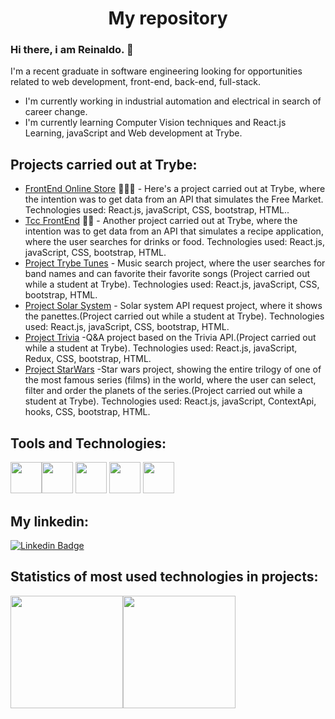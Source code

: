 ### <h1 align="center">My repository</h1>


### Hi there, i am Reinaldo. 👋
I'm a recent graduate in software engineering looking for opportunities related to web development, front-end, back-end, full-stack.
-  I'm currently working in industrial automation and electrical in search of career change.
-  I'm currently learning Computer Vision techniques and React.js Learning, javaScript and Web development at Trybe.

## Projects carried out at Trybe:

- [FrontEnd Online Store](https://jade-trifle-9cc2b8.netlify.app/) 👨🏼‍🏫 - Here's a project carried out at Trybe, where the intention was to get data from an API that simulates the Free Market. Technologies used: React.js, javaScript, CSS, bootstrap, HTML..
- [Tcc FrontEnd](https://effortless-jelly-2a6292.netlify.app/) ✍🏼 - Another project carried out at Trybe, where the intention was to get data from an API that simulates a recipe application, where the user searches for drinks or food. Technologies used: React.js, javaScript, CSS, bootstrap, HTML.
- [Project Trybe Tunes](https://trybe-tunes.web.app/)  - Music search project, where the user searches for band names and can favorite their favorite songs (Project carried out while a student at Trybe). Technologies used: React.js, javaScript, CSS, bootstrap, HTML.
- [Project Solar System](https://helpful-duckanoo-fa7037.netlify.app/)  - Solar system API request project, where it shows the panettes.(Project carried out while a student at Trybe). Technologies used: React.js, javaScript, CSS, bootstrap, HTML.
- [Project Trivia](https://benevolent-liger-a7fc49.netlify.app/)  -Q&A project based on the Trivia API.(Project carried out while a student at Trybe). Technologies used: React.js, javaScript, Redux, CSS, bootstrap, HTML.
- [Project StarWars](https://benevolent-liger-a7fc49.netlify.app/)  -Star wars project, showing the entire trilogy of one of the most famous series (films) in the world, where the user can select, filter and order the planets of the series.(Project carried out while a student at Trybe). Technologies used: React.js, javaScript, ContextApi, hooks, CSS, bootstrap, HTML.

## Tools and Technologies:

<img src="https://cdn.jsdelivr.net/gh/devicons/devicon/icons/react/react-original.svg" width="50" height="50"/><img src="https://cdn.jsdelivr.net/gh/devicons/devicon/icons/javascript/javascript-original.svg" width="50" height="50"/>
<img src="https://cdn.jsdelivr.net/gh/devicons/devicon/icons/redux/redux-original.svg" width="50" height="50"/>
<img src="https://cdn.jsdelivr.net/gh/devicons/devicon/icons/mysql/mysql-original.svg" width="50" height="50"/>
<img src="https://cdn.jsdelivr.net/gh/devicons/devicon/icons/git/git-original.svg" width="50" height="50"/>
## My linkedin:

[![Linkedin Badge](https://img.shields.io/badge/-LinkedIn-blue?style=flat-square&logo=Linkedin&logoColor=white&link=https://www.linkedin.com/in/reinaldo-pereira-9222a27a/)](https://www.linkedin.com/in/reinaldo-pereira-9222a27a/)
## Statistics of most used technologies in projects:

<div><a href="https://github.com/reinaldoper"><img height="180em" src="https://github-readme-stats.vercel.app/api/top-langs/?username=reinaldoper&layout=compact&langs_count=7&theme=dracula"/><img height="180em" src="https://github-readme-stats.vercel.app/api?username=reinaldoper&show_icons=true&theme=dracula&include_all_commits=true&count_private=true"/></div> 
 
 
 
 



